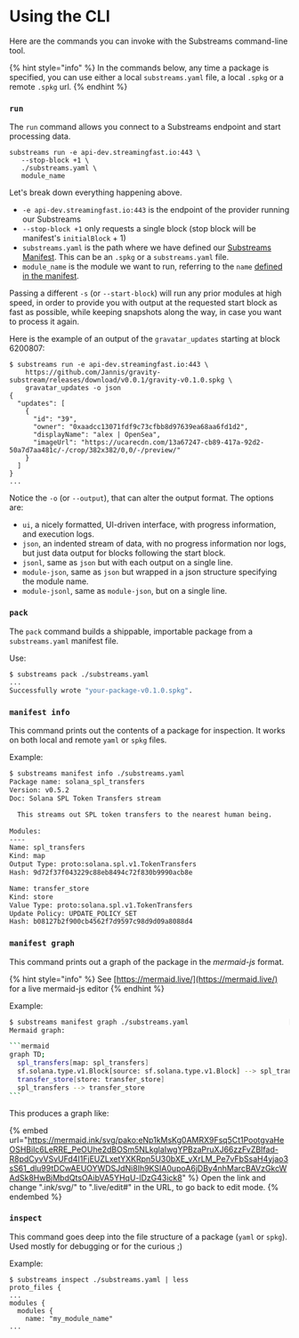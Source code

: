# Using the CLI

Here are the commands you can invoke with the Substreams command-line tool.

{% hint style="info" %}
In the commands below, any time a package is specified, you can use either a local `substreams.yaml` file, a local `.spkg` or a remote `.spkg` url.
{% endhint %}

### **`run`**

The `run` command allows you connect to a Substreams endpoint and start processing data.

```
substreams run -e api-dev.streamingfast.io:443 \
   --stop-block +1 \
   ./substreams.yaml \
   module_name
```

Let's break down everything happening above.

* `-e api-dev.streamingfast.io:443` is the endpoint of the provider running our Substreams
* `--stop-block +1` only requests a single block (stop block will be manifest's `initialBlock` + 1)
* `substreams.yaml` is the path where we have defined our [Substreams Manifest](https://github.com/streamingfast/substreams-docs/blob/master/docs/guides/docs/reference/manifests.html). This can be an `.spkg` or a `substreams.yaml` file.
* `module_name` is the module we want to run, referring to the `name` [defined in the manifest](manifests.md#modules-.name).

Passing a different `-s` (or `--start-block`) will run any prior modules at high speed, in order to provide you with output at the requested start block as fast as possible, while keeping snapshots along the way, in case you want to process it again.

Here is the example of an output of the `gravatar_updates` starting at block 6200807:

```
$ substreams run -e api-dev.streamingfast.io:443 \
    https://github.com/Jannis/gravity-substream/releases/download/v0.0.1/gravity-v0.1.0.spkg \
    gravatar_updates -o json
{
  "updates": [
    {
      "id": "39",
      "owner": "0xaadcc13071fdf9c73cfbb8d97639ea68aa6fd1d2",
      "displayName": "alex | OpenSea",
      "imageUrl": "https://ucarecdn.com/13a67247-cb89-417a-92d2-50a7d7aa481c/-/crop/382x382/0,0/-/preview/"
    }
  ]
}
...
```

Notice the `-o` (or `--output`), that can alter the output format. The options are:

* `ui`, a nicely formatted, UI-driven interface, with progress information, and execution logs.
* `json`, an indented stream of data, with no progress information nor logs, but just data output for blocks following the start block.
* `jsonl`, same as `json` but with each output on a single line.
* `module-json`, same as `json` but wrapped in a json structure specifying the module name.
* `module-jsonl`, same as `module-json`, but on a single line.

### `pack`

The `pack` command builds a shippable, importable package from a `substreams.yaml` manifest file.

Use:

```bash
$ substreams pack ./substreams.yaml
...
Successfully wrote "your-package-v0.1.0.spkg".
```

### `manifest info`

This command prints out the contents of a package for inspection. It works on both local and remote `yaml` or `spkg` files.

Example:

```bash
$ substreams manifest info ./substreams.yaml
Package name: solana_spl_transfers
Version: v0.5.2
Doc: Solana SPL Token Transfers stream

  This streams out SPL token transfers to the nearest human being.
  
Modules:
----
Name: spl_transfers
Kind: map
Output Type: proto:solana.spl.v1.TokenTransfers
Hash: 9d72f37f043229c88eb8494c72f830b9990acb8e

Name: transfer_store
Kind: store
Value Type: proto:solana.spl.v1.TokenTransfers
Update Policy: UPDATE_POLICY_SET
Hash: b08127b2f900cb4562f7d9597c98d9d09a8088d4

```

### `manifest graph`

This command prints out a graph of the package in the _mermaid-js_ format.

{% hint style="info" %}
See [https://mermaid.live/](https://mermaid.live/) for a live mermaid-js editor
{% endhint %}

Example:

````bash
$ substreams manifest graph ./substreams.yaml                         [±master ●●]
Mermaid graph:

```mermaid
graph TD;
  spl_transfers[map: spl_transfers]
  sf.solana.type.v1.Block[source: sf.solana.type.v1.Block] --> spl_transfers
  transfer_store[store: transfer_store]
  spl_transfers --> transfer_store
```
````

This produces a graph like:

{% embed url="https://mermaid.ink/svg/pako:eNp1kMsKg0AMRX9Fsq5Ct1PootgvaHeOSHBilc6LeRRE_PeOUhe2dBOSm5NLkglaIwgYPBzaPruXJ66zzFvZBIfad-R8pdCyvVSvUFd4I1FjEUZLxetYXKRpn5U30bXE_vXrLM_Pe7vFbSsaH4yjao3sS61_dlu99tDCwAEUOYWDSJdNi8Ih9KSIA0upoA6jDBy4nhMarcBAVzGkcWAdSk8HwBjMbdQtsOAibVA5YHqU-lDzG43ick8" %}
Open the link and change ".ink/svg/" to ".live/edit#" in the URL, to go back to edit mode.
{% endembed %}

### `inspect`

This command goes deep into the file structure of a package (`yaml` or `spkg`). Used mostly for debugging or for the curious ;)&#x20;

Example:

```
$ substreams inspect ./substreams.yaml | less
proto_files {
...
modules {
  modules {
    name: "my_module_name"
...
```
